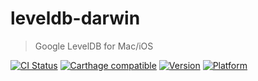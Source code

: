# leveldb-darwin

> Google LevelDB for Mac/iOS

[![CI Status](http://img.shields.io/travis/cybertk/leveldb-darwin/master.svg?style=flat)](https://travis-ci.org/cybertk/leveldb-darwin)
[![Carthage compatible](https://img.shields.io/badge/Carthage-compatible-4BC51D.svg?style=flat)](https://github.com/Carthage/Carthage)
[![Version](https://img.shields.io/cocoapods/v/leveldb.svg?style=flat)](http://cocoadocs.org/docsets/leveldb-darwin)
[![Platform](https://img.shields.io/cocoapods/p/leveldb-darwin.svg?style=flat)](http://cocoadocs.org/docsets/leveldb-darwin)

